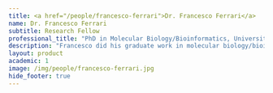 ```yaml
---
title: <a href="/people/francesco-ferrari">Dr. Francesco Ferrari</a>
name: Dr. Francesco Ferrari
subtitle: Research Fellow
professional_title: "PhD in Molecular Biology/Bioinformatics, University of Modena and Reggio Emilia, Postdoctoral Fellow (2010-2014), Principle Investigator, Computational Genomics Laboratory, IFOM, the FIRC Institute of Molecular Oncology, Milan, Italy"  # Joined professional titles
description: "Francesco did his graduate work in molecular biology/bioinformatics at the University of Modena and Reggio Emilia in Italy and was a postdoc at the University of Padova before joining the lab."
layout: product
academic: 1
image: /img/people/francesco-ferrari.jpg
hide_footer: true
---
```


